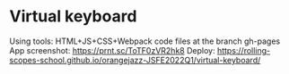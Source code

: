 # Virtual keyboard
Using tools: HTML+JS+CSS+Webpack
code files at the branch gh-pages
App screenshot:
https://prnt.sc/ToTF0zVR2hk8
Deploy:
https://rolling-scopes-school.github.io/orangejazz-JSFE2022Q1/virtual-keyboard/
